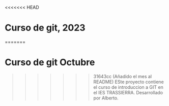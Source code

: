 <<<<<<< HEAD
# Curso de git, 2023
=======
# Curso de git Octubre
>>>>>>> 31643cc (Añadido el mes al README)
ESte proyecto contiene el curso de introduccion a GIT en el IES TRASSIERRA. 
Desarrollado por Alberto.
